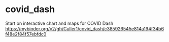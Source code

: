 # covid_dash
Start on interactive chart and maps for COVID Dash
https://mybinder.org/v2/gh/Culler1/covid_dash/c385926545e814a194f34b6f48e2f84f57ebfdc0

